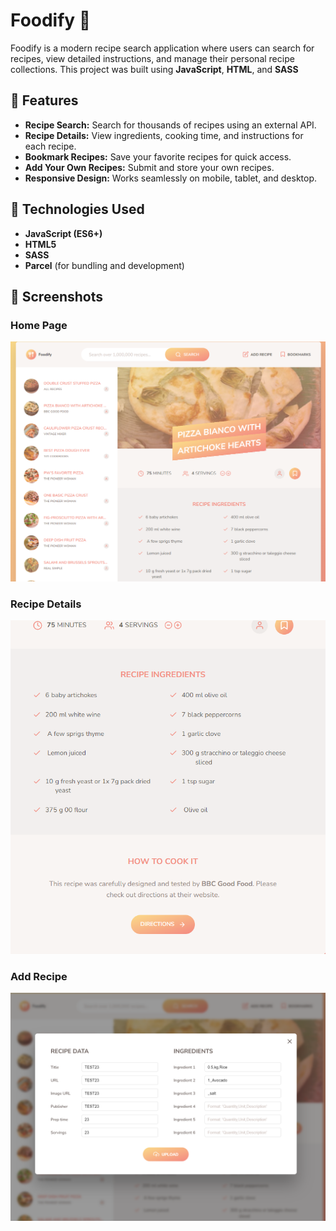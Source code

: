 # Foodify 🍴

Foodify is a modern recipe search application where users can search for recipes, view detailed instructions, and manage their personal recipe collections. This project was built using **JavaScript**, **HTML**, and **SASS** 

## 🚀 Features

- **Recipe Search:** Search for thousands of recipes using an external API.
- **Recipe Details:** View ingredients, cooking time, and instructions for each recipe.
- **Bookmark Recipes:** Save your favorite recipes for quick access.
- **Add Your Own Recipes:** Submit and store your own recipes.
- **Responsive Design:** Works seamlessly on mobile, tablet, and desktop.

## 🔧 Technologies Used

- **JavaScript (ES6+)**
- **HTML5**
- **SASS**
- **Parcel** (for bundling and development)

## 📸 Screenshots

### Home Page
![Home Page](home.png)

### Recipe Details
![Recipe Details](recipe.png)

### Add Recipe
![Add Recipe](addRecipe.png)


